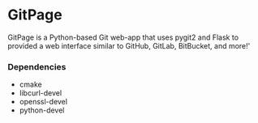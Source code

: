 # GitPage

GitPage is a Python-based Git web-app that uses pygit2 and Flask to provided a web interface similar to GitHub, GitLab, BitBucket, and more!'

### Dependencies
* cmake
* libcurl-devel
* openssl-devel
* python-devel